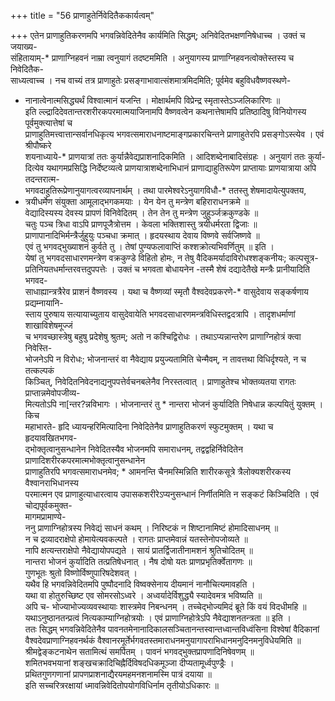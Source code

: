 +++
title = "56 प्राणाहुतेर्निवेदितैककार्यत्वम्"

+++
एतेन प्राणाहुतिकरणमपि भगवन्निवेदितेनैव कार्यमिति सिद्धम्; अनिवेदितभक्षणनिषेधाच्च । उक्तं च जयाख्य-  
संहितायाम्-* प्राणाग्निहवनं नाम्रा त्वनुयागं तदष्टममिति । अनुयागस्य प्राणाग्निहवनत्वोक्तेस्तस्य च निवेदितैक-  
साध्यत्वाच्च । नच वाच्यं तत्र प्राणाहुतेः प्रसङ्गाभावात्संशमात्रमिदमिति; पूर्वमेव बहुविधवैष्णवस्थणे-  
* नानात्वेनात्मसिद्ध्यर्थं विश्वात्मानं यजन्ति । मोक्षार्थमपि विप्रेन्द्र स्मृतास्तेऽञ्जलिकारिणः ॥  
इति ल्ल्द्रादिदेवतान्तरशरीरकपरमात्मयाजिनामपि वैष्णवत्वेन कथनात्तेषामपि प्रतिष्ठादिषु विनियोगस्य पूर्वमुक्त्यात्तेषां च  
प्राणाहुतिमत्त्वात्तान्सर्वानधिकृत्य भगवत्समाराधनाष्टमाङ्गप्रकारचिन्तने प्राणाहुतेरपि प्रसङ्गोऽस्त्येव । एवं श्रीपौष्करे  
शयनाध्याये-* प्राणयात्रां ततः कुर्यान्नैवेद्यप्राशनादिकमिति । आदिशब्देनाबादिसंग्रहः । अनुयागं ततः कुर्या-  
दित्येव यथागमप्रसिद्धि निर्देष्टव्यत्वे प्राणयात्राशब्देनाभिधानं प्राणाद्याहुतिरूपेण प्राप्तायाः प्राणयात्राया अपि तदन्तरात्म-  
भगवदाहुतिरूप्रेणानुयागत्वरव्यापनार्थम् । तथा पारमेश्वरेऽनुयागविधौ-* ततस्तु शेषमादायेत्युपक्तय,  
* त्रयीधर्मेण संयुक्ता आमूलाद्भगकमयाः । येन येन तु मन्त्रेण बहिराराधनक्रमे ॥  
वेद्यादिस्यस्य देवस्य प्रापणं विनिवेदितम् । तेन तेन तु मन्त्रेण जुहुर्ञ्जक्रकुण्डके ॥  
चतुः पञ्च त्रिधा वाऽपि प्राणपूजैत्रोत्तम । केवला भक्तिशास्तु त्रयीधर्मरता द्विजाः ॥  
प्राणापानादिभिर्मन्त्रैर्जुहुयुः पञ्चधा क्रमात् । हृदयस्थाय देवाय विष्णवे सर्वजिष्णवे ॥  
एवं तु भगवद्भुख्याशनं कुर्वते तु । तेषां पुण्यफलावाप्तिं कश्शक्रोत्यभिवर्णितुम् ॥ इति ।  
येषां तु भगवदसाधारणमन्त्रेण वक्रकुण्डे विहितो होमः, न तेषु वैदिकमर्यादाविरोधश्शङ्कनीयः; कल्पसूत्र-  
प्रतिनियतधर्मान्तरवत्तदुपपत्तेः । उक्तं च भगवता बोधायनेन -तस्मै शेषं दद्यादेतैखे मन्त्रैः प्रानीयादिति भगवद-  
साधाह्यान्त्रत्रैरेव प्राशनं वैष्णवस्य । यथा च वैष्णव्यां स्मृतौ वैश्वदेवप्रकरणे-* वासुदेवाय सङ्कर्षणाय प्रद्यम्नायानि-  
स्ताय पुरुषाय सत्यायाच्युताय वासुदेवायेति भगवदसाधारणमन्त्रविधिस्तद्वदत्रापि । तादृशधर्माणां शाखाविशेषमूज्जं  
च भगवच्छास्त्रेषु बहुषु प्रदेशेषु श्रुतम्; अतो न कश्चिद्विरोधः । तथाऽप्यन्नान्तरेण प्राणाग्निहोत्रं क्त्वा निवेस्ति-  
भोजनेऽपि न विरोधः; भोजनान्तरं वा नैवेद्याय प्रयुज्यतामिति चेन्मैवम्, न तावत्तथा विधिर्दृश्यते, न च तत्कल्पकं  
किञ्चित्, निवेदितनिवेदनाद्यनुपपत्तेर्वचनबलेनैव निरस्तत्वात् । प्राणाहुतेश्च भोक्तव्यतया रागतः प्राप्तान्नमेवोपजीव्य-  
मित्यतोऽपि ना[न्तर?न्नविभागः । भोजनान्तरं तु * नान्तरा भोजनं कुर्यादिति निषेधान्न कल्पयितुं युक्तम् । किच  
महाभारते- हृदि ध्यायन्हरिमित्यादिना निवेदितेनैव प्राणाहुतिकरणं स्फुटमुक्तम् । यथा च हृदयावखितभगव-  
द्भोक्तृत्वानुसन्धानेन निवेदितस्यैव भोजनमपि समाराधनम्, तद्वद्वहिर्निवेदितेन प्राणादिशरीरकपरमात्मभोक्तृत्वानुसन्धानेन  
प्राणाहुतिरपि भगवत्समाराधनमेव; * आमनन्ति चैनमस्मिन्निति शारीरकसूत्रे त्रैलोक्यशरीरकस्य वैश्वानराभिधानस्य  
परमात्मन एव प्राणाहुत्याधारत्वाय उपासकशरीरेऽप्यनुसन्धानं निर्णीतमिति न सङ्कटं किञ्चिदिति । एवं चोद्यपूर्वकमुक्त-  
मागमप्रामाण्ये-  
ननु प्राणाग्निहोत्रस्य निवेद्यं साधनं कथम् । निरिष्टकं न शिष्टानामिष्टं होमादिसाधनम् ॥  
न च द्रव्यादराक्षेपो होमायेत्यवकल्पते । रागतः प्राप्तमेवान्नं यतस्तेनोपजोव्यते ॥  
नापि क्षत्यन्तराक्षेपो नैवेद्यायोपपद्यते । सायं प्रातर्द्विजातीनामशनं श्रुतिचोदितम् ॥  
नान्तरा भोजनं कुर्यादिति तत्प्रतिषेधनात् । नैष दोषो यतः प्राणप्रभृतिर्क्वेतागणः ॥  
गुणभूतः श्रुतो विष्णोर्विष्णुपारिषदेशवत् ।  
यथैव हि भगवन्निवेदितमपि पुष्पौदनादि विष्वक्सेनाय दीयमानं नानौचित्यमावहति ।  
यथा वा होतुरुच्छिष्ट एव सोमरसोऽध्वरे । अध्वर्यादेर्विशुद्ध्यै स्यादेवमत्र भविष्यति ॥  
अपि च- भोज्याभोज्यव्यवस्थायाः शास्त्रमेव निबन्धनम् । तच्चेद्भोज्यमिदं ब्रूते किं वयं विदधीमहि ॥  
यथाऽनुष्ठानतन्प्रत्वं नित्यकाम्याग्निहोत्रयोः । एवं प्राणाग्निहोत्रेऽपि नैवेद्याशनतन्त्रता ॥ इति ।  
ततः सिद्धम् भगवन्निवेदितेनैव पावनतमेनानादिकालसञ्चितानन्तस्वान्तध्वान्तविध्वंसिना विश्वेषां वैदिकानां  
वैश्वदेवप्राणाग्निहवनर्थकं वैश्वानरमूर्तेर्भगवतस्तमाराधनमनुयागापराभिधानमनुदिनमनुविधेयमिति ॥  
श्रीमद्वेङ्कटनाथेन सतामित्थं समर्पितम् । पावनं भगवद्भुक्तप्रापणादिनिषेवणम् ॥  
शमितभवभयानां शङ्खचक्रादिचिह्नैर्दिविषदधिकमूञ्जा दीप्यतामूर्ध्वपुण्ड्रैः ।  
प्रथितगुणगणानां प्रापणप्राशनाद्यैरयमहमनशनामस्मि पात्रं दयाया ॥  
इति सच्चरित्ररक्षायां ध्मावन्निवेदितोपयोगविधिर्नाम तृतीयोऽधिकारः ॥